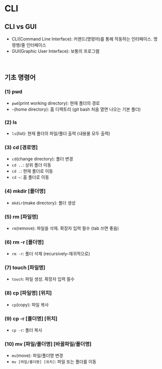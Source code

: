 # CLI

## CLI vs GUI
* CLI(Command Line Interface): 커맨드(명령어)를 통해 작동하는 인터페이스. 명령행/줄 인터페이스
* GUI(Graphic User Interface): 보통의 프로그램

<br>

## 기초 명령어
### (1) pwd
- `pwd`(print working directory): 현재 폴더의 경로
- `~`(home directory): 홈 디렉토리 (git bash 처음 열면 나오는 기본 폴더)

### (2) ls
- `ls`(list): 현재 폴더의 파일/폴더 출력 (내용물 모두 출력)

### (3) cd [경로명]
- `cd`(change directory): 폴더 변경
- `cd ..`: 상위 폴더 이동
- `cd .`: 현재 폴더로 이동
- `cd ~`: 홈 폴더로 이동

### (4) mkdir [폴더명]
- `mkdir`(make directory): 폴더 생성

### (5) rm [파일명]
- `rm`(remove): 파일을 삭제. 확장자 입력 필수 (tab 쓰면 좋음)

### (6) rm -r [폴더명]
- `rm -r`: 폴더 삭제 (recursively-재귀적으로)

### (7) touch [파일명]
- `touch`: 파일 생성. 확장자 입력 필수

### (8) cp [파일명] [위치]
- `cp`(copy): 파일 복사

### (9) cp -r [폴더명] [위치]
- `cp -r`: 폴더 복사

### (10) mv [파일/폴더명] [바꿀파일/폴더명]
- `mv`(move): 파일/폴더명 변경
- `mv [파일/폴더명] [위치]`: 파일 또는 폴더를 이동
